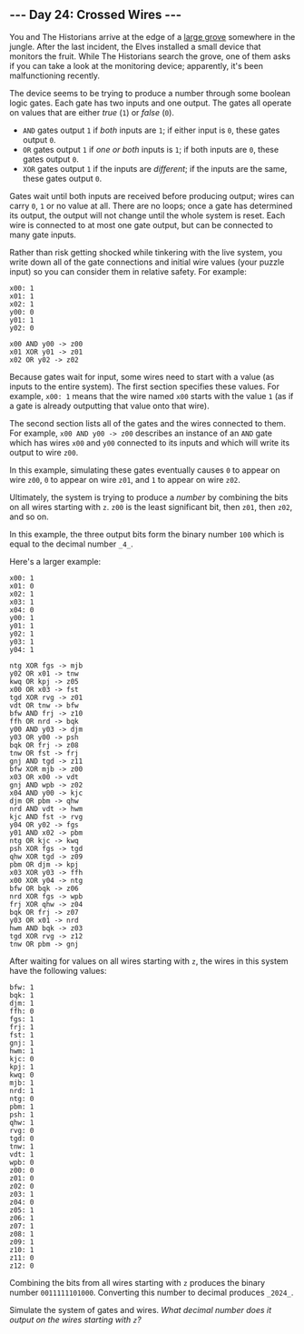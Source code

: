 ## --- Day 24: Crossed Wires ---

You and The Historians arrive at the edge of
a  [large grove](https://adventofcode.com/2022/day/23)  somewhere in the jungle.
After the last incident, the Elves installed a small device that monitors the
fruit. While The Historians search the grove, one of them asks if you can take a
look at the monitoring device; apparently, it's been malfunctioning recently.

The device seems to be trying to produce a number through some boolean logic
gates. Each gate has two inputs and one output. The gates all operate on values
that are either  _true_  (`1`) or  _false_  (`0`).

- `AND`  gates output  `1`  if  _both_  inputs are  `1`; if either input is
  `0`, these gates output  `0`.
- `OR`  gates output  `1`  if  _one or both_  inputs is  `1`; if both inputs are
  `0`, these gates output  `0`.
- `XOR`  gates output  `1`  if the inputs are  _different_; if the inputs are
  the same, these gates output  `0`.

Gates wait until both inputs are received before producing output; wires can
carry  `0`,  `1`  or no value at all. There are no loops; once a gate has
determined its output, the output will not change until the whole system is
reset. Each wire is connected to at most one gate output, but can be connected
to many gate inputs.

Rather than risk getting shocked while tinkering with the live system, you write
down all of the gate connections and initial wire values (your puzzle input) so
you can consider them in relative safety. For example:

```
x00: 1
x01: 1
x02: 1
y00: 0
y01: 1
y02: 0

x00 AND y00 -> z00
x01 XOR y01 -> z01
x02 OR y02 -> z02
```

Because gates wait for input, some wires need to start with a value (as inputs
to the entire system). The first section specifies these values. For example,
`x00: 1`  means that the wire named  `x00`  starts with the value  `1`  (as if a
gate is already outputting that value onto that wire).

The second section lists all of the gates and the wires connected to them. For
example,  `x00 AND y00 -> z00`  describes an instance of an  `AND`  gate which
has wires  `x00`  and  `y00`  connected to its inputs and which will write its
output to wire  `z00`.

In this example, simulating these gates eventually causes  `0`  to appear on
wire  `z00`,  `0`  to appear on wire  `z01`, and  `1`  to appear on wire  `z02`.

Ultimately, the system is trying to produce a  _number_  by combining the bits
on all wires starting with  `z`.  `z00`  is the least significant bit, then
`z01`, then  `z02`, and so on.

In this example, the three output bits form the binary number  `100`  which is
equal to the decimal number  `_4_`.

Here's a larger example:

```
x00: 1
x01: 0
x02: 1
x03: 1
x04: 0
y00: 1
y01: 1
y02: 1
y03: 1
y04: 1

ntg XOR fgs -> mjb
y02 OR x01 -> tnw
kwq OR kpj -> z05
x00 OR x03 -> fst
tgd XOR rvg -> z01
vdt OR tnw -> bfw
bfw AND frj -> z10
ffh OR nrd -> bqk
y00 AND y03 -> djm
y03 OR y00 -> psh
bqk OR frj -> z08
tnw OR fst -> frj
gnj AND tgd -> z11
bfw XOR mjb -> z00
x03 OR x00 -> vdt
gnj AND wpb -> z02
x04 AND y00 -> kjc
djm OR pbm -> qhw
nrd AND vdt -> hwm
kjc AND fst -> rvg
y04 OR y02 -> fgs
y01 AND x02 -> pbm
ntg OR kjc -> kwq
psh XOR fgs -> tgd
qhw XOR tgd -> z09
pbm OR djm -> kpj
x03 XOR y03 -> ffh
x00 XOR y04 -> ntg
bfw OR bqk -> z06
nrd XOR fgs -> wpb
frj XOR qhw -> z04
bqk OR frj -> z07
y03 OR x01 -> nrd
hwm AND bqk -> z03
tgd XOR rvg -> z12
tnw OR pbm -> gnj
```

After waiting for values on all wires starting with  `z`, the wires in this
system have the following values:

```
bfw: 1
bqk: 1
djm: 1
ffh: 0
fgs: 1
frj: 1
fst: 1
gnj: 1
hwm: 1
kjc: 0
kpj: 1
kwq: 0
mjb: 1
nrd: 1
ntg: 0
pbm: 1
psh: 1
qhw: 1
rvg: 0
tgd: 0
tnw: 1
vdt: 1
wpb: 0
z00: 0
z01: 0
z02: 0
z03: 1
z04: 0
z05: 1
z06: 1
z07: 1
z08: 1
z09: 1
z10: 1
z11: 0
z12: 0
```

Combining the bits from all wires starting with  `z`  produces the binary number
`0011111101000`. Converting this number to decimal produces  `_2024_`.

Simulate the system of gates and wires.  _What decimal number does it output on
the wires starting with  `z`?_
